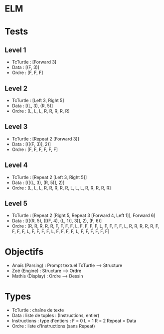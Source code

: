# ELM

# Tests
## Level 1
- TcTurtle : [Forward 3]
- Data : [(F, 3)]
- Ordre : [F, F, F]

## Level 2
- TcTurtle : [Left 3, Right 5]
- Data : [(L, 3), (R, 5)]
- Ordre : [L, L, L, R, R, R, R, R]

## Level 3
- TcTurtle : [Repeat 2 [Forward 3]]
- Data : [([(F, 3)], 2)]
- Ordre : [F, F, F, F, F, F]

## Level 4
- TcTurtle : [Repeat 2 [Left 3, Right 5]]
- Data : [([(L, 3), (R, 5)], 2)]
- Ordre : [L, L, L, R, R, R, R, R, L, L, L, R, R, R, R, R]

## Level 5
- TcTurtle : [Repeat 2 [Right 5, Repeat 3 [Forward 4, Left 1]], Forward 6]
- Data : [([(R, 5), ([(F, 4), (L, 1)], 3)], 2), (F, 6)]
- Ordre : [R, R, R, R, R, F, F, F, F, L, F, F, F, F, L, F, F, F, F, L, R, R, R, R, R, F, F, F, F, L, F, F, F, F, L, F, F, F, F, L, F, F, F, F, F, F]
# Objectifs
- Anaïs (Parsing) : Prompt textuel TcTurtle --> Structure
- Zoé (Engine) : Structure --> Ordre
- Mathis (Display) : Ordre --> Dessin

# Types
- TcTurtle : chaîne de texte
- Data : liste de tuples : (Instructions, entier)
- Instructions : type d'entiers :
  F = 0
  L = 1
  R = 2
  Repeat = Data
- Ordre : liste d'Instructions (sans Repeat)
